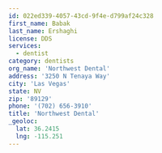 ```yaml
---
id: 022ed339-4057-43cd-9f4e-d799af24c328
first_name: Babak
last_name: Ershaghi
license: DDS
services:
  - dentist
category: dentists
org_name: 'Northwest Dental'
address: '3250 N Tenaya Way'
city: 'Las Vegas'
state: NV
zip: '89129'
phone: '(702) 656-3910'
title: 'Northwest Dental'
_geoloc:
  lat: 36.2415
  lng: -115.251
---
```

